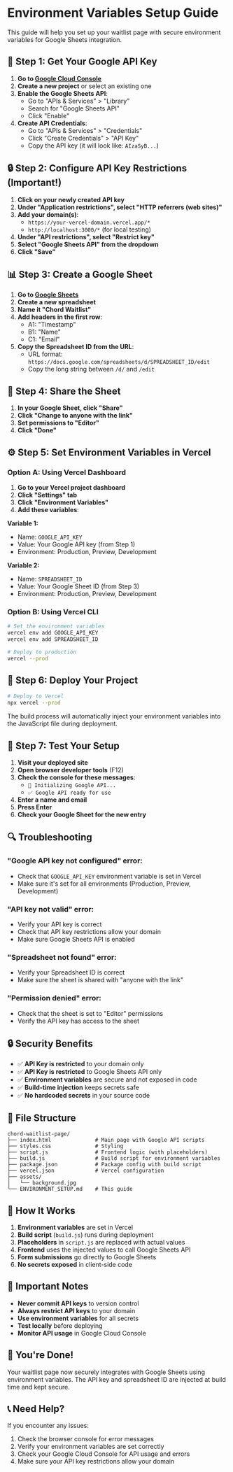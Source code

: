 # Environment Variables Setup Guide

This guide will help you set up your waitlist page with secure environment variables for Google Sheets integration.

## 🔑 **Step 1: Get Your Google API Key**

1. **Go to [Google Cloud Console](https://console.cloud.google.com/)**
2. **Create a new project** or select an existing one
3. **Enable the Google Sheets API**:
   - Go to "APIs & Services" > "Library"
   - Search for "Google Sheets API"
   - Click "Enable"
4. **Create API Credentials**:
   - Go to "APIs & Services" > "Credentials"
   - Click "Create Credentials" > "API Key"
   - Copy the API key (it will look like: `AIzaSyB...`)

## 🔒 **Step 2: Configure API Key Restrictions (Important!)**

1. **Click on your newly created API key**
2. **Under "Application restrictions", select "HTTP referrers (web sites)"**
3. **Add your domain(s)**:
   - `https://your-vercel-domain.vercel.app/*`
   - `http://localhost:3000/*` (for local testing)
4. **Under "API restrictions", select "Restrict key"**
5. **Select "Google Sheets API" from the dropdown**
6. **Click "Save"**

## 📊 **Step 3: Create a Google Sheet**

1. **Go to [Google Sheets](https://sheets.google.com/)**
2. **Create a new spreadsheet**
3. **Name it "Chord Waitlist"**
4. **Add headers in the first row**:
   - A1: "Timestamp"
   - B1: "Name" 
   - C1: "Email"
5. **Copy the Spreadsheet ID from the URL**:
   - URL format: `https://docs.google.com/spreadsheets/d/SPREADSHEET_ID/edit`
   - Copy the long string between `/d/` and `/edit`

## 🔗 **Step 4: Share the Sheet**

1. **In your Google Sheet, click "Share"**
2. **Click "Change to anyone with the link"**
3. **Set permissions to "Editor"**
4. **Click "Done"**

## ⚙️ **Step 5: Set Environment Variables in Vercel**

### **Option A: Using Vercel Dashboard**
1. **Go to your Vercel project dashboard**
2. **Click "Settings" tab**
3. **Click "Environment Variables"**
4. **Add these variables**:

**Variable 1:**
- Name: `GOOGLE_API_KEY`
- Value: Your Google API key (from Step 1)
- Environment: Production, Preview, Development

**Variable 2:**
- Name: `SPREADSHEET_ID`
- Value: Your Google Sheet ID (from Step 3)
- Environment: Production, Preview, Development

### **Option B: Using Vercel CLI**
```bash
# Set the environment variables
vercel env add GOOGLE_API_KEY
vercel env add SPREADSHEET_ID

# Deploy to production
vercel --prod
```

## 🚀 **Step 6: Deploy Your Project**

```bash
# Deploy to Vercel
npx vercel --prod
```

The build process will automatically inject your environment variables into the JavaScript file during deployment.

## 🧪 **Step 7: Test Your Setup**

1. **Visit your deployed site**
2. **Open browser developer tools** (F12)
3. **Check the console for these messages**:
   - `🚀 Initializing Google API...`
   - `✅ Google API ready for use`
4. **Enter a name and email**
5. **Press Enter**
6. **Check your Google Sheet for the new entry**

## 🔍 **Troubleshooting**

### **"Google API key not configured" error:**
- Check that `GOOGLE_API_KEY` environment variable is set in Vercel
- Make sure it's set for all environments (Production, Preview, Development)

### **"API key not valid" error:**
- Verify your API key is correct
- Check that API key restrictions allow your domain
- Make sure Google Sheets API is enabled

### **"Spreadsheet not found" error:**
- Verify your Spreadsheet ID is correct
- Make sure the sheet is shared with "anyone with the link"

### **"Permission denied" error:**
- Check that the sheet is set to "Editor" permissions
- Verify the API key has access to the sheet

## 🔒 **Security Benefits**

- ✅ **API Key is restricted** to your domain only
- ✅ **API Key is restricted** to Google Sheets API only
- ✅ **Environment variables** are secure and not exposed in code
- ✅ **Build-time injection** keeps secrets safe
- ✅ **No hardcoded secrets** in your source code

## 📁 **File Structure**

```
chord-waitlist-page/
├── index.html              # Main page with Google API scripts
├── styles.css              # Styling
├── script.js               # Frontend logic (with placeholders)
├── build.js                # Build script for environment variables
├── package.json            # Package config with build script
├── vercel.json             # Vercel configuration
├── assets/
│   └── background.jpg
└── ENVIRONMENT_SETUP.md    # This guide
```

## 🎯 **How It Works**

1. **Environment variables** are set in Vercel
2. **Build script** (`build.js`) runs during deployment
3. **Placeholders** in `script.js` are replaced with actual values
4. **Frontend** uses the injected values to call Google Sheets API
5. **Form submissions** go directly to Google Sheets
6. **No secrets exposed** in client-side code

## 🚨 **Important Notes**

- **Never commit API keys** to version control
- **Always restrict API keys** to your domain
- **Use environment variables** for all secrets
- **Test locally** before deploying
- **Monitor API usage** in Google Cloud Console

## 🎉 **You're Done!**

Your waitlist page now securely integrates with Google Sheets using environment variables. The API key and spreadsheet ID are injected at build time and kept secure.

## 📞 **Need Help?**

If you encounter any issues:
1. Check the browser console for error messages
2. Verify your environment variables are set correctly
3. Check your Google Cloud Console for API usage and errors
4. Make sure your API key restrictions allow your domain

